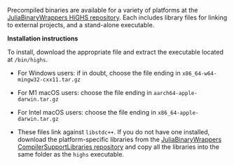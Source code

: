 Precompiled binaries are available for a variety of
platforms at the [JuliaBinaryWrappers HiGHS
repository](https://github.com/JuliaBinaryWrappers/HiGHS_jll.jl/releases). Each
includes library files for linking to external projects, and a
stand-alone executable.

**Installation instructions**

To install, download the appropriate file and extract the executable located at `/bin/highs`.

* For Windows users: if in doubt, choose the file ending in `x86_64-w64-mingw32-cxx11.tar.gz`
* For M1 macOS users: choose the file ending in `aarch64-apple-darwin.tar.gz`
* For Intel macOS users: choose the file ending in `x86_64-apple-darwin.tar.gz`

 * These files link against `libstdc++`. If you do not have one installed, download the platform-specific libraries from the [JuliaBinaryWrappers CompilerSupportLibraries repository](https://github.com/JuliaBinaryWrappers/CompilerSupportLibraries_jll.jl/releases/tag/CompilerSupportLibraries-v0.5.1%2B0) and copy all the libraries into the same folder as the `highs` executable.
